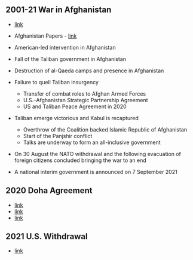 ## 2001-21 War in Afghanistan
- [link](https://en.wikipedia.org/wiki/War_in_Afghanistan_(2001%E2%80%932021))
- Afghanistan Papers - [link](https://archive.ph/fnysm)
  
- American-led intervention in Afghanistan
- Fall of the Taliban government in Afghanistan
- Destruction of al-Qaeda camps and presence in Afghanistan
- Failure to quell Taliban insurgency
    - Transfer of combat roles to Afghan Armed Forces
    - U.S.–Afghanistan Strategic Partnership Agreement
    - US and Taliban Peace Agreement in 2020
- Taliban emerge victorious and Kabul is recaptured
    - Overthrow of the Coalition backed Islamic Republic of Afghanistan
    - Start of the Panjshir conflict
    - Talks are underway to form an all-inclusive government
- On 30 August the NATO withdrawal and the following evacuation of foreign citizens concluded bringing the war to an end
- A national interim government is announced on 7 September 2021
## 2020 Doha Agreement
- [link](https://en.wikipedia.org/wiki/US%E2%80%93Taliban_deal)
- [link](https://www.state.gov/wp-content/uploads/2020/02/Agreement-For-Bringing-Peace-to-Afghanistan-02.29.20.pdf)
- [link](https://www.state.gov/wp-content/uploads/2020/02/02.29.20-US-Afghanistan-Joint-Declaration.pdf)
## 2021 U.S. Withdrawal
- [link](https://en.wikipedia.org/wiki/Withdrawal_of_United_States_troops_from_Afghanistan_(2020%E2%80%932021))